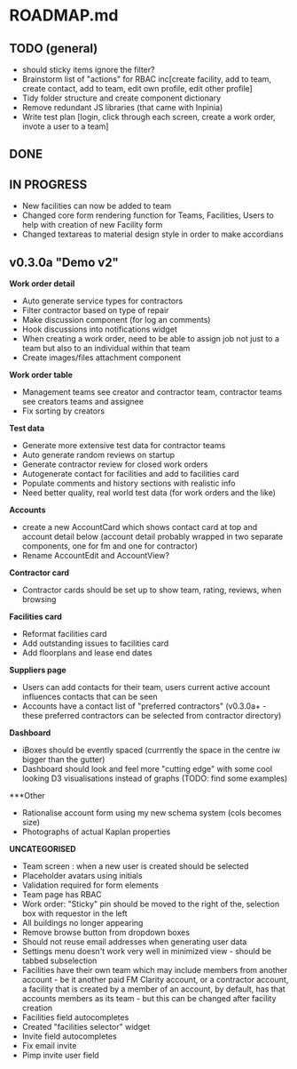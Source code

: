 ROADMAP.md
==========


TODO (general)
--------------
* should sticky items ignore the filter?
* Brainstorm list of "actions" for RBAC inc[create facility, add to team, create contact, add to team, edit own profile, edit other profile]
* Tidy folder structure and create component dictionary 
* Remove redundant JS libraries (that came with Inpinia)
* Write test plan [login, click through each screen, create a work order, invote a user to a team]

DONE
----

IN PROGRESS
-----------
* New facilities can now be added to team
* Changed core form rendering function for Teams, Facilities, Users to help with creation of new Facility form
* Changed textareas to material design style in order to make accordians

v0.3.0a "Demo v2"
------------------------------

**Work order detail**
* Auto generate service types for contractors
* Filter contractor based on type of repair
* Make discussion component (for log an comments)
* Hook discussions into notifications widget
* When creating a work order, need to be able to assign job not just to a team but also to an individual within that team
* Create images/files attachment component

**Work order table**
* Management teams see creator and contractor team, contractor teams see creators teams and assignee
* Fix sorting by creators

**Test data**
* Generate more extensive test data for contractor teams
* Auto generate random reviews on startup
* Generate contractor review for closed work orders
* Autogenerate contact for facilities and add to facilities card
* Populate comments and history sections with realistic info
* Need better quality, real world test data (for work orders and the like)

**Accounts**
* create a new AccountCard which shows contact card at top and account detail below (account detail probably wrapped in two separate components, one for fm and one for contractor)
* Rename AccountEdit and AccountView?

**Contractor card**
* Contractor cards should be set up to show team, rating, reviews, when browsing

**Facilities card**
* Reformat facilities card
* Add outstanding issues to facilities card
* Add floorplans and lease end dates

**Suppliers page**
* Users can add contacts for their team, users current active account influences contacts that can be seen
* Accounts have a contact list of "preferred contractors" (v0.3.0a+ - these preferred contractors can be selected from contractor directory)

**Dashboard**
* iBoxes should be evently spaced (currrently the space in the centre iw bigger than the gutter)
* Dashboard should look and feel more "cutting edge" with some cool looking D3 visualisations instead of graphs (TODO: find some examples)

***Other
* Rationalise account form using my new schema system (cols becomes size)
* Photographs of actual Kaplan properties

**UNCATEGORISED**
* Team screen : when a new user is created should be selected
* Placeholder avatars using initials
* Validation required for form elements
* Team page has RBAC
* Work order: "Sticky" pin should be moved to the right of the, selection box with requestor in the left
* All buildings no longer appearing
* Remove browse button from dropdown boxes
* Should not reuse email addresses when generating user data
* Settings menu doesn't work very well in minimized view - should be tabbed subselection
* Facilities have their own team which may include members from another account - be it another paid FM Clarity account, or a contractor account, a facility that is created by a member of an account, by default, has that accounts members as its team - but this can be changed after facility creation
* Facilities field autocompletes
* Created "facilities selector" widget
* Invite field autocompletes
* Fix email invite
* Pimp invite user field